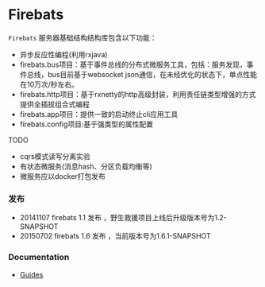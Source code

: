 # Firebats

`Firebats` 服务器基础结构结构库包含以下功能：
* 异步反应性编程(利用rxjava)
* firebats.bus项目：基于事件总线的分布式微服务工具，包括：服务发现，事件总线，bus目前基于websocket json通信，在未经优化的状态下，单点性能在10万次/秒左右。
* firebats.http项目：基于rxnetty的http高级封装，利用责任链类型增强的方式提供全插拔组合式编程
* firebats.app项目：提供一致的启动终止cli应用工具
* firebats.config项目:基于强类型的属性配置

TODO                                                 
* cqrs模式读写分离实验                                                                                                                                                                                                                                                                                                                                                                                                                                                                                                                                                                                                                                                                                                                                                                                                                                                                                                                                                                                                                                                                                                                                                                                                                                                                                                                                                             
* 有状态微服务(消息hash、分区负载均衡等)
* 微服务应以docker打包发布

### 发布

* 20141107 firebats 1.1 发布 ，野生救援项目上线后升级版本号为1.2-SNAPSHOT
* 20150702 firebats 1.6 发布 ，当前版本号为1.6.1-SNAPSHOT

### Documentation
* [Guides](http://xxxxx:8090/pages/viewpage.action?pageId=15043202)
